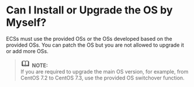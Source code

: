 # Can I Install or Upgrade the OS by Myself?<a name="EN-US_TOPIC_0018078520"></a>

ECSs must use the provided OSs or the OSs developed based on the provided OSs. You can patch the OS but you are not allowed to upgrade it or add more OSs.

>![](public_sys-resources/icon-note.gif) **NOTE:**   
>If you are required to upgrade the main OS version, for example, from CentOS 7.2 to CentOS 7.3, use the provided OS switchover function.  

